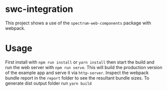 # swc-integration

This project shows a use of the `spectrum-web-components` package with webpack.

# Usage

First install with `npm run install` or `yarn install` then start the build and run the web server with `npm run serve`. This will build the production version of the example app and serve it via `http-server`. Inspect the webpack bundle report in the `report` folder to see the resultant bundle sizes.
To generate dist output folder run `yarn build` 
